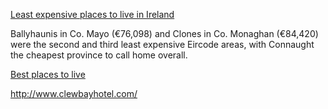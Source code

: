 
[Least expensive places to live in Ireland](https://www.irishpost.com/life-style/most-and-least-expensive-places-to-live-ireland-149830)

Ballyhaunis in Co. Mayo (€76,098) and Clones in Co. Monaghan (€84,420) were the second and third least expensive Eircode areas, with Connaught the cheapest province to call home overall.

[Best places to live](https://www.irishcentral.com/travel/travel-tips/what-are-the-best-places-to-live-in-ireland)

http://www.clewbayhotel.com/
